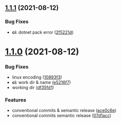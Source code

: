 ## [1.1.1](https://github.com/NetDevPack/Brasil/compare/v1.1.0...v1.1.1) (2021-08-12)


### Bug Fixes

* **ci:** dotnet pack error ([2f5221d](https://github.com/NetDevPack/Brasil/commit/2f5221d53e20159c938592380fb51a2a06183fe4))

# [1.1.0](https://github.com/NetDevPack/Brasil/compare/v1.0.4...v1.1.0) (2021-08-12)


### Bug Fixes

* linux encoding ([10893f3](https://github.com/NetDevPack/Brasil/commit/10893f32382871449ecd2e8b8d2efbd2cd90e11e))
* **ci:** work dir & name ([e5216f7](https://github.com/NetDevPack/Brasil/commit/e5216f7f8fe37c151c323e7b267a0a322eab62cc))
* working dir ([df35fd1](https://github.com/NetDevPack/Brasil/commit/df35fd1ddda4a089bb5a38e132c9c9cee57aedc9))


### Features

* conventional commits & semantic release ([ace0c6e](https://github.com/NetDevPack/Brasil/commit/ace0c6eaaf36a29c508c464e7433a81558f3d9bd))
* conventional commits semantic release ([07d1acc](https://github.com/NetDevPack/Brasil/commit/07d1acc08ec8877ede2c1a6be5312f3f5ce2235a))
